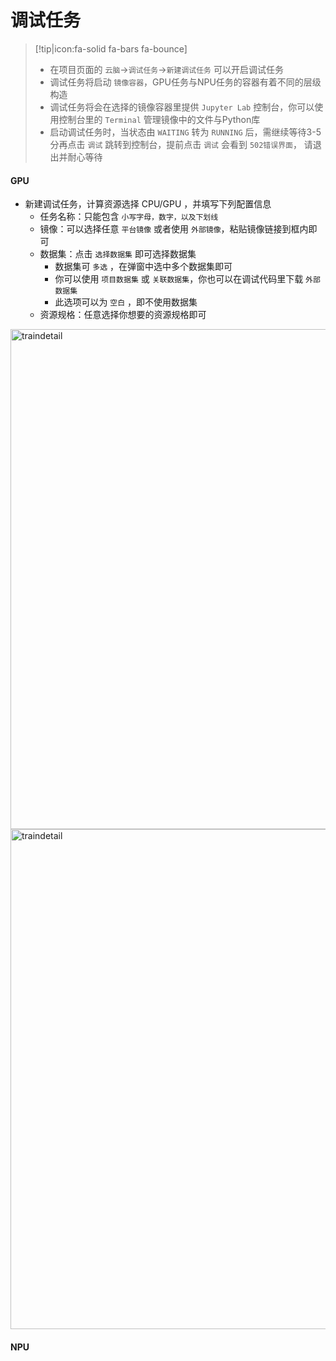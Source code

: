 # 调试任务

> [!tip|icon:fa-solid fa-bars fa-bounce]
> - 在项目页面的 `云脑`->`调试任务`->`新建调试任务` 可以开启调试任务
> - 调试任务将启动 `镜像容器`，GPU任务与NPU任务的容器有着不同的层级构造
> - 调试任务将会在选择的镜像容器里提供 `Jupyter Lab` 控制台，你可以使用控制台里的 `Terminal` 管理镜像中的文件与Python库
> - 启动调试任务时，当状态由 `WAITING` 转为 `RUNNING` 后，需继续等待3-5分再点击 `调试` 跳转到控制台，提前点击 `调试` 会看到 `502错误界面`， 请退出并耐心等待

<!-- tabs:start -->

#### **GPU**

- 新建调试任务，计算资源选择 CPU/GPU ，并填写下列配置信息
    - 任务名称：只能包含 `小写字母，数字，以及下划线`
    - 镜像：可以选择任意 `平台镜像` 或者使用 `外部镜像`，粘贴镜像链接到框内即可
    - 数据集：点击 `选择数据集` 即可选择数据集
        - 数据集可 `多选` ，在弹窗中选中多个数据集即可
        - 你可以使用 `项目数据集` 或 `关联数据集`，你也可以在调试代码里下载 `外部数据集`
        - 此选项可以为 `空白` ，即不使用数据集
    - 资源规格：任意选择你想要的资源规格即可

<img src="_media/dataset/usagecreate.png" width = "800" alt="traindetail" align=middle />

<img src="_media/dataset/usagelab.png" width = "800" alt="traindetail" align=middle />

#### **NPU**


<!-- tabs:end -->